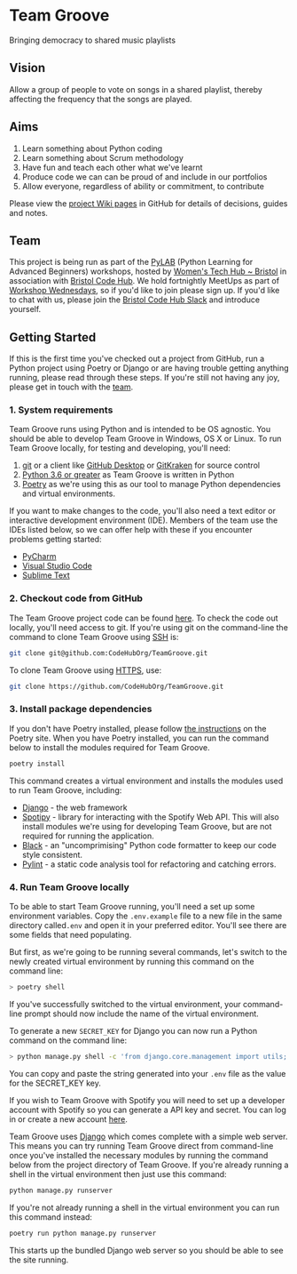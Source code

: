 
# Team Groove

Bringing democracy to shared music playlists

## Vision

Allow a group of people to vote on songs in a shared playlist, thereby affecting
the frequency that the songs are played.

## Aims

1. Learn something about Python coding
1. Learn something about Scrum methodology
1. Have fun and teach each other what we've learnt
1. Produce code we can can be proud of and include in our portfolios
1. Allow everyone, regardless of ability or commitment, to contribute

Please view the
[project Wiki pages](https://github.com/CodeHubOrg/TeamGroove/wiki) in GitHub
for details of decisions, guides and notes.

## Team

This project is being run as part of the
[PyLAB](https://www.wthub.org/python-learning-for-advanced-beginners-pylab/)
(Python Learning for Advanced Beginners) workshops, hosted by
[Women's Tech Hub ~ Bristol](https://www.wthub.org/) in association with
[Bristol Code Hub](https://www.codehub.org.uk/). We hold fortnightly MeetUps as
part of
[Workshop Wednesdays](https://www.meetup.com/Womens-Tech-Hub-Bristol/), so if
you'd like to join please sign up. If you'd like to chat with us, please join
the [Bristol Code Hub Slack](http://slack.codehub.org.uk/) and introduce
yourself.

## Getting Started

If this is the first time you've checked out a project from GitHub, run a Python
project using Poetry or Django or are having trouble getting anything running,
please read through these steps. If you're still not having any joy, please get
in touch with the [team](#Team).

### 1. System requirements

Team Groove runs using Python and is intended to be OS agnostic. You should be
able to develop Team Groove in Windows, OS X or Linux.
To run Team Groove locally, for testing and developing, you'll need:

1. [git](https://git-scm.com/downloads) or a client like
[GitHub Desktop](https://desktop.github.com/) or
[GitKraken](https://www.gitkraken.com/) for source control
1. [Python 3.6 or greater](https://www.python.org/downloads/) as Team Groove is
written in Python
1. [Poetry](https://python-poetry.org/docs/#installation) as we're using this as
our tool to manage Python dependencies and virtual environments.

If you want to make changes to the code, you'll also need a text editor or
interactive development environment (IDE). Members of the team use the IDEs
listed below, so we can offer help with these if you encounter problems getting
started:

* [PyCharm](https://www.jetbrains.com/pycharm/)
* [Visual Studio Code](https://code.visualstudio.com/)
* [Sublime Text](https://www.sublimetext.com/)

### 2. Checkout code from GitHub

The Team Groove project code can be found
[here](https://github.com/CodeHubOrg/TeamGroove). To check the code out locally,
you'll need access to git. If you're using git on the command-line the command
to clone Team Groove using
[SSH](https://docs.github.com/en/github/using-git/which-remote-url-should-i-use#cloning-with-ssh-urls)
is:

``` bash
git clone git@github.com:CodeHubOrg/TeamGroove.git
```

To clone Team Groove using
[HTTPS](https://docs.github.com/en/github/using-git/which-remote-url-should-i-use#cloning-with-https-urls),
use:

``` bash
git clone https://github.com/CodeHubOrg/TeamGroove.git
```

### 3. Install package dependencies

If you don't have Poetry installed, please follow
[the instructions](https://python-poetry.org/docs/#installation)
on the Poetry site. When you have Poetry installed, you can run the command
below to install the modules required for Team Groove.

``` bash
poetry install
```

This command creates a virtual environment and installs the modules used to run
Team Groove, including:

* [Django](https://www.djangoproject.com/) - the web framework
* [Spotipy](https://spotipy.readthedocs.io/en/2.9.0/) - library for interacting
with the Spotify Web API. This will also install modules we're using for
developing Team Groove, but are not required for running the application.
* [Black](https://black.readthedocs.io/en/stable/) - an "uncomprimising" Python
code formatter to keep our code style consistent.
* [Pylint](https://pylint.org/) - a static code analysis tool for refactoring
and catching errors.

### 4. Run Team Groove locally

To be able to start Team Groove running, you'll need a set up some environment
variables. Copy the `.env.example` file to a new file in the same directory
called`.env` and open it in your preferred editor. You'll see there are some
fields that need populating.

But first, as we're going to be running several commands, let's switch to the
newly created virtual environment by running this command on the command line:

``` bash
> poetry shell
```

If you've successfully switched to the virtual environment, your command-line
prompt should now include the name of the virtual environment.

To generate a new `SECRET_KEY` for Django you can now run a Python command on
the command line:

``` bash
> python manage.py shell -c 'from django.core.management import utils; print(utils.get_random_secret_key())'
```

You can copy and paste the string generated into your `.env` file as the value
for the SECRET_KEY key.

If you wish to Team Groove with Spotify you will need to set up a developer
account with Spotify so you can generate a API key and secret. You can log in or
create a new account [here](https://developer.spotify.com/dashboard/).

Team Groove uses [Django](https://www.djangoproject.com/) which comes complete
with a simple web server. This means you can try running Team Groove direct from
command-line once you've installed the necessary modules by running the command
below from the project directory of Team Groove. If you're already running a
shell in the virtual environment then just use this command:

``` bash
python manage.py runserver
```

If you're not already running a shell in the virtual environment you can run
this command instead:

``` bash
poetry run python manage.py runserver
```

This starts up the bundled Django web server so you should be able to see the
site running.
